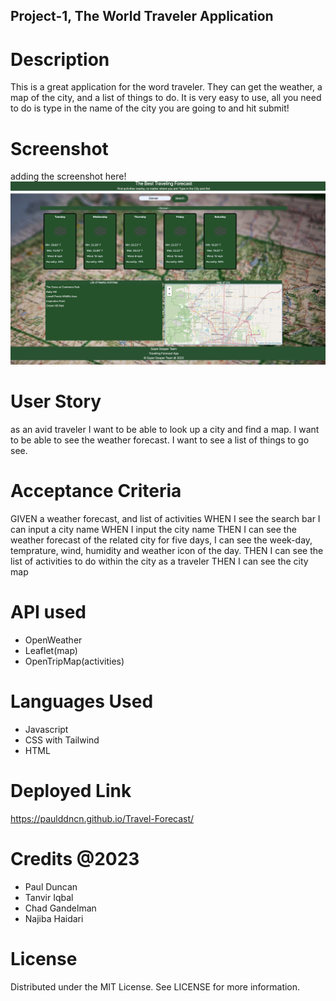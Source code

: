 ## Project-1, The World Traveler Application
# Description
This is a great application for the word traveler. They can get the weather, a map of the city, and a list of things to do. It is very easy to use, all you need to do is type in the name of the city you are going to and hit submit!
# Screenshot
adding the screenshot here!
![The World Traveler Application](./screenshot.jpeg)
# User Story
as an avid traveler
I want to be able to look up a city and find a map.
I want to be able to see the weather forecast.
I want to see a list of things to go see.
# Acceptance Criteria
GIVEN a weather forecast, and list of activities
WHEN I see the search bar I can input a city name
WHEN I input the city name
THEN I can see the weather forecast of the related city for five days, I can see the week-day, temprature, wind, humidity and weather icon of the day.
THEN I can see the list of activities to do within the city as a traveler
THEN I can see the city map
# API used
* OpenWeather
* Leaflet(map)
* OpenTripMap(activities)
# Languages Used
* Javascript
* CSS with Tailwind
* HTML
# Deployed Link
https://paulddncn.github.io/Travel-Forecast/
# Credits @2023
* Paul Duncan
* Tanvir Iqbal
* Chad Gandelman
* Najiba Haidari
# License
Distributed under the MIT License. See LICENSE for more information.
